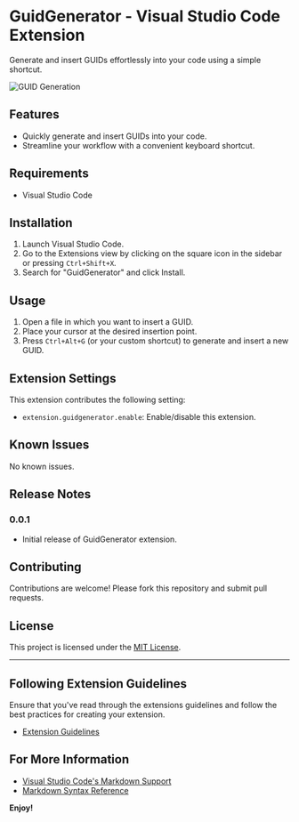 # GuidGenerator - Visual Studio Code Extension

Generate and insert GUIDs effortlessly into your code using a simple shortcut.

![GUID Generation](images/guid-generation.gif)

## Features

- Quickly generate and insert GUIDs into your code.
- Streamline your workflow with a convenient keyboard shortcut.

## Requirements

- Visual Studio Code

## Installation

1. Launch Visual Studio Code.
2. Go to the Extensions view by clicking on the square icon in the sidebar or pressing `Ctrl+Shift+X`.
3. Search for "GuidGenerator" and click Install.

## Usage

1. Open a file in which you want to insert a GUID.
2. Place your cursor at the desired insertion point.
3. Press `Ctrl+Alt+G` (or your custom shortcut) to generate and insert a new GUID.

## Extension Settings

This extension contributes the following setting:

- `extension.guidgenerator.enable`: Enable/disable this extension.

## Known Issues

No known issues.

## Release Notes

### 0.0.1

- Initial release of GuidGenerator extension.

## Contributing

Contributions are welcome! Please fork this repository and submit pull requests.

## License

This project is licensed under the [MIT License](LICENSE).

---

## Following Extension Guidelines

Ensure that you've read through the extensions guidelines and follow the best practices for creating your extension.

- [Extension Guidelines](https://code.visualstudio.com/api/references/extension-guidelines)

## For More Information

- [Visual Studio Code's Markdown Support](http://code.visualstudio.com/docs/languages/markdown)
- [Markdown Syntax Reference](https://help.github.com/articles/markdown-basics/)

**Enjoy!**
